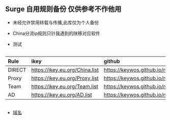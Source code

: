 ## Surge 自用规则备份 仅供参考不作他用

* 未经允许禁用转载与传播,此库仅为个人备份

* China分流ip规则只针我遇到的陕移对应软件

* 测试 

##

| Rule | ikey | github |
| :-----| :-----| :-----|
| DIRECT | https://ikey.eu.org/China.list | https://keywos.github.io/rule/China.list |
| Proxy | https://ikey.eu.org/Proxy.list | https://keywos.github.io/rule/Proxy.list |
| Team | https://ikey.eu.org/Team.list | https://keywos.github.io/rule/Team.list |
| AD | https://ikey.eu.org/AD.list | https://keywos.github.io/rule/AD.list |

##

- [域名](https://ikey.eu.org)
